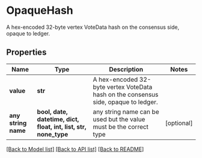 # OpaqueHash

A hex-encoded 32-byte vertex VoteData hash on the consensus side, opaque to ledger.

## Properties
Name | Type | Description | Notes
------------ | ------------- | ------------- | -------------
**value** | **str** | A hex-encoded 32-byte vertex VoteData hash on the consensus side, opaque to ledger. | 
**any string name** | **bool, date, datetime, dict, float, int, list, str, none_type** | any string name can be used but the value must be the correct type | [optional]

[[Back to Model list]](../README.md#documentation-for-models) [[Back to API list]](../README.md#documentation-for-api-endpoints) [[Back to README]](../README.md)


